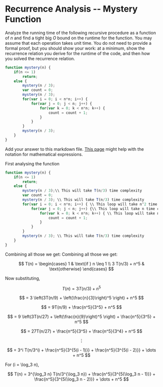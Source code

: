 # Recurrence Analysis -- Mystery Function

Analyze the running time of the following recursive procedure as a function of
$n$ and find a tight big $O$ bound on the runtime for the function. You may
assume that each operation takes unit time. You do not need to provide a formal
proof, but you should show your work: at a minimum, show the recurrence relation
you derive for the runtime of the code, and then how you solved the recurrence
relation.

```javascript
function mystery(n) {
    if(n <= 1)
        return;
    else {
        mystery(n / 3);
        var count = 0;
        mystery(n / 3);
        for(var i = 0; i < n*n; i++) {
            for(var j = 0; j < n; j++) {
                for(var k = 0; k < n*n; k++) {
                    count = count + 1;
                }
            }
        }
        mystery(n / 3);
    }
}
```

Add your answer to this markdown file. [This
page](https://docs.github.com/en/get-started/writing-on-github/working-with-advanced-formatting/writing-mathematical-expressions)
might help with the notation for mathematical expressions.


First analysing the function
```javascript
function mystery(n) {
    if(n <= 1)
        return;
    else {
        mystery(n / 3);\\ This will take T(n/3) time complexity
        var count = 0;
        mystery(n / 3); \\ This will take T(n/3) time complexity
        for(var i = 0; i < n*n; i++) { \\ This loop will take n^2 time complexity
            for(var j = 0; j < n; j++) {\\ This loop will take n time complexity
                for(var k = 0; k < n*n; k++) { \\ This loop will take n^2 time complexity
                    count = count + 1; 
                }
            }
        }
        mystery(n / 3); \\ This will take T(n/3) time complexity
    }
}
```

Combining all those we get:
Combining all those we get:

$$
T(n) = 
\begin{cases} 
1 & \text{if } n \leq 1 \\
3 T(n/3) + n^5 & \text{otherwise}
\end{cases}
$$

Now substituting,

$$
T(n) = 3 T(n/3) + n^5 
$$

$$
= 3 \left(3T(n/9) + \left(\frac{n}{3}\right)^5 \right) + n^5
$$

$$
= 9T(n/9) + \frac{n^5}{3^5} + n^5
$$

$$
= 9 \left(3T(n/27) + \left(\frac{n}{9}\right)^5 \right) + \frac{n^5}{3^5} + n^5
$$

$$
= 27T(n/27) + \frac{n^5}{3^5} + \frac{n^5}{3^4} + n^5
$$

$$
\vdots
$$

$$
= 3^i T(n/3^i) + \frac{n^5}{3^{5(i - 1)}} + \frac{n^5}{3^{5(i - 2)}} + \dots + n^5
$$

For \(i = \log_3 n\),

$$
T(n) = 3^{\log_3 n} T(n/3^{\log_3 n}) + \frac{n^5}{3^{5(\log_3 n - 1)}} + \frac{n^5}{3^{5(\log_3 n - 2)}} + \dots + n^5
$$
